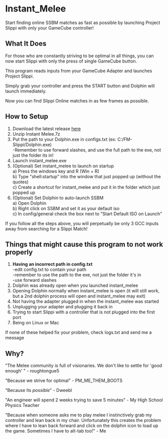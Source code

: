 # Instant_Melee

Start finding online SSBM matches as fast as possible by launching Project Slippi with only your GameCube controller!

## What It Does

For those who are constantly striving to be optimal in all things, you can now start Slippi with only the press of single GameCube button.

This program reads inputs from your GameCube Adapter and launches Project Slippi.

Simply grab your controller and press the START button and Dolphin will launch immediately.

Now you can find Slippi Online matches in as few frames as possible.

## How to Setup

1. Download the latest release [here](https://github.com/RucksP/Instant_Melee/releases/download/v0.9/Instant.Melee.Release.7z) 
2. Unzip Instant Melee.7z
3. Put the path to your Dolphin.exe in configs.txt (ex: C:/FM-Slippi/Dolphin.exe)\
   -Remember to use forward slashes, and use the full path to the exe, not just the folder its in!
4. Launch instant_melee.exe
5. (Optional) Set instant_melee to launch on startup\
    a) Press the windows key and R (Win + R)\
    b) Type "shell:startup" into the window that just popped up (without the quotes)\
    c) Create a shortcut for instant_melee and put it in the folder which just popped up
6. (Optional) Set Dolphin to auto-launch SSBM\
    a) Open Dolphin\
    b) Right click on SSBM and set it as your default iso\
    c) In config/general check the box next to "Start Default ISO on Launch"
   
If you follow all the steps above, you will perpetually be only 3 GCC inputs away from searching for a Slippi Match!

## Things that might cause this program to not work properly

1. **Having an incorrect path in config.txt**\
    -edit config.txt to contain your path \
    -remember to use the path to the exe, not just the folder it's in\
    -use forward slashes
2. Dolphin was already open when you launched instant_melee
3. Opening Dolphin normally when instant_melee is open (it will still work, but a 2nd dolphin process will open and instant_melee may exit)
4. Not having the adapter plugged in when the instant_melee was started
5. Unplugging your adapter and plugging it back in
6. Trying to start Slippi with a controller that is not plugged into the first port
7. Being on Linux or Mac
  
If none of these helped fix your problem, check logs.txt and send me a message

## Why?

"The Melee community is full of visionaries. We don't like to settle for 'good enough' " - roughtongue5

"Because we strive for optimal" - PM_ME_THEM_BOOTS

"Because its *possible*" - Dweebl

"An engineer will spend 2 weeks trying to save 5 minutes" - My High School Physics Teacher

"Because when someone asks me to play melee I instinctively grab my controller and lean back in my chair. Unfortunately this creates the problem where I have to lean back forward and click on the dolphin icon to load up the game. Sometimes I have to alt-tab too!" - Me
